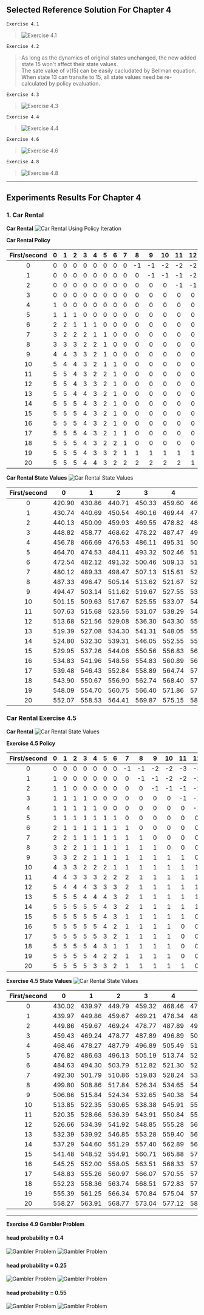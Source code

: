 ## Selected Reference Solution For Chapter 4

`Exercise 4.1`
> ![](figures/exercise_4-1.png "Exercise 4.1")

`Exercise 4.2`
> As long as the dynamics of original states unchanged, the new added state 15 won't affect their state values.    
> The sate value of v(15) can be easily cacludated by Bellman equation.
> When state 13 can transite to 15, all state values need be re-calculated by policy evaluation.

`Exercise 4.3`
> ![](figures/exercise_4-3.png "Exercise 4.3")

`Exercise 4.4`
> ![](figures/exercise_4-4.png "Exercise 4.4")

`Exercise 4.6`
> ![](figures/exercise_4-6.png "Exercise 4.6")

`Exercise 4.8`
> ![](figures/exercise_4-8.png "Exercise 4.8")



---

## Experiments Results For Chapter 4

### 1. Car Rental

__Car Rental__
![](figures/figure_4-2.png "Car Rental Using Policy Iteration")

__Car Rental Policy__

First/second| 0|1|2|3|4|5|6|7|8|9|10|11|12|13|14|15|16|17|18|19|20|
|:-----:|:-----:|:-----:|:-----:|:-----:|:-----:|:-----:|:-----:|:-----:|:-----:|:-----:|:-----:|:-----:|:-----:|:-----:|:-----:|:-----:|:-----:|:-----:|:-----:|:-----:|:-----:|
0|      0|      0|      0|      0|      0|      0|      0|      0|     -1|     -1|     -2|     -2|     -2|     -3|     -3|     -3|     -3|     -3|     -4|     -4|     -4||
1|      0|      0|      0|      0|      0|      0|      0|      0|      0|     -1|     -1|     -1|     -2|     -2|     -2|     -2|     -2|     -3|     -3|     -3|     -3||
2|      0|      0|      0|      0|      0|      0|      0|      0|      0|      0|      0|     -1|     -1|     -1|     -1|     -1|     -2|     -2|     -2|     -2|     -2||
3|      0|      0|      0|      0|      0|      0|      0|      0|      0|      0|      0|      0|      0|      0|      0|     -1|     -1|     -1|     -1|     -1|     -1||
4|      1|      0|      0|      0|      0|      0|      0|      0|      0|      0|      0|      0|      0|      0|      0|      0|      0|      0|      0|      0|     -1||
5|      1|      1|      1|      0|      0|      0|      0|      0|      0|      0|      0|      0|      0|      0|      0|      0|      0|      0|      0|      0|      0||
6|      2|      2|      1|      1|      1|      0|      0|      0|      0|      0|      0|      0|      0|      0|      0|      0|      0|      0|      0|      0|      0||
7|      3|      2|      2|      2|      1|      1|      0|      0|      0|      0|      0|      0|      0|      0|      0|      0|      0|      0|      0|      0|      0||
8|      3|      3|      3|      2|      2|      1|      0|      0|      0|      0|      0|      0|      0|      0|      0|      0|      0|      0|      0|      0|      0||
9|      4|      4|      3|      3|      2|      1|      0|      0|      0|      0|      0|      0|      0|      0|      0|      0|      0|      0|      0|      0|      0||
10|      5|      4|      4|      3|      2|      1|      1|      0|      0|      0|      0|      0|      0|      0|      0|      0|      0|      0|      0|      0|      0||
11|      5|      5|      4|      3|      2|      2|      1|      0|      0|      0|      0|      0|      0|      0|      0|      0|      0|      0|      0|      0|      0||
12|      5|      5|      4|      3|      3|      2|      1|      0|      0|      0|      0|      0|      0|      0|      0|      0|      0|      0|      0|      0|      0||
13|      5|      5|      4|      4|      3|      2|      1|      0|      0|      0|      0|      0|      0|      0|      0|      0|      0|      0|      0|      0|      0||
14|      5|      5|      5|      4|      3|      2|      1|      0|      0|      0|      0|      0|      0|      0|      0|      0|      0|      0|      0|      0|      0||
15|      5|      5|      5|      4|      3|      2|      1|      0|      0|      0|      0|      0|      0|      0|      0|      0|      0|      0|      0|      0|      0||
16|      5|      5|      5|      4|      3|      2|      1|      0|      0|      0|      0|      0|      0|      0|      0|      0|      0|      0|      0|      0|      0||
17|      5|      5|      5|      4|      3|      2|      1|      1|      0|      0|      0|      0|      0|      0|      0|      0|      0|      0|      0|      0|      0||
18|      5|      5|      5|      4|      3|      2|      2|      1|      0|      0|      0|      0|      0|      0|      0|      0|      0|      0|      0|      0|      0||
19|      5|      5|      5|      4|      3|      3|      2|      1|      1|      1|      1|      1|      1|      0|      0|      0|      0|      0|      0|      0|      0||
20|      5|      5|      5|      4|      4|      3|      2|      2|      2|      2|      2|      2|      1|      1|      1|      1|      1|      1|      0|      0|      0||

__Car Rental State Values__
![](figures/figure_4-2_state_values.png "Car Rental State Values")

|First/second| 0|1|2|3|4|5|6|7|8|9|10|11|12|13|14|15|16|17|18|19|20|
|:-----:|:-----:|:-----:|:-----:|:-----:|:-----:|:-----:|:-----:|:-----:|:-----:|:-----:|:-----:|:-----:|:-----:|:-----:|:-----:|:-----:|:-----:|:-----:|:-----:|:-----:|:-----:|
0| 420.90| 430.86| 440.71| 450.33| 459.60| 468.45| 476.86| 484.82| 492.66| 500.20| 507.54| 514.68| 521.43| 527.89| 534.25| 540.27| 545.98| 551.39| 556.64| 561.73| 566.56||
1| 430.74| 440.69| 450.54| 460.16| 469.44| 478.29| 486.69| 494.66| 502.20| 509.54| 516.67| 523.42| 529.89| 536.25| 542.27| 547.98| 553.39| 558.64| 563.72| 568.56| 573.15||
2| 440.13| 450.09| 459.93| 469.55| 478.82| 487.66| 496.05| 504.00| 511.54| 518.67| 525.42| 531.88| 538.24| 544.27| 549.97| 555.38| 560.63| 565.72| 570.55| 575.15| 579.52||
3| 448.82| 458.77| 468.62| 478.22| 487.47| 496.28| 504.64| 512.56| 520.06| 527.16| 533.88| 540.24| 546.26| 551.97| 557.38| 562.63| 567.72| 572.55| 577.15| 581.52| 585.60||
4| 456.78| 466.69| 476.53| 486.11| 495.31| 504.07| 512.37| 520.22| 527.65| 534.68| 541.34| 547.65| 553.61| 559.27| 564.63| 569.71| 574.54| 579.14| 583.51| 587.60| 591.42||
5| 464.70| 474.53| 484.11| 493.32| 502.46| 511.12| 519.32| 527.06| 534.38| 541.32| 547.88| 554.10| 559.98| 565.56| 570.84| 575.86| 580.62| 585.13| 589.42| 593.42| 596.95||
6| 472.54| 482.12| 491.32| 500.46| 509.13| 517.61| 525.66| 533.25| 540.43| 547.23| 553.67| 559.77| 565.54| 571.02| 576.21| 581.13| 585.80| 590.23| 594.43| 598.33| 601.78||
7| 480.12| 489.33| 498.47| 507.13| 515.61| 523.66| 531.54| 538.95| 545.96| 552.59| 558.88| 564.83| 570.48| 575.84| 580.92| 585.73| 590.30| 594.63| 598.73| 602.55| 605.91||
8| 487.33| 496.47| 505.14| 513.62| 521.67| 529.54| 537.06| 544.28| 551.09| 557.53| 563.65| 569.45| 574.95| 580.17| 585.12| 589.82| 594.27| 598.50| 602.50| 606.22| 609.49||
9| 494.47| 503.14| 511.62| 519.67| 527.55| 535.07| 542.28| 549.29| 555.90| 562.15| 568.08| 573.71| 579.06| 584.13| 588.95| 593.52| 597.85| 601.97| 605.86| 609.48| 612.66||
10| 501.15| 509.63| 517.67| 525.55| 533.07| 540.29| 547.30| 554.04| 560.44| 566.49| 572.24| 577.69| 582.87| 587.80| 592.47| 596.91| 601.12| 605.11| 608.90| 612.41| 615.51||
11| 507.63| 515.68| 523.56| 531.07| 538.29| 545.30| 552.04| 558.54| 564.74| 570.59| 576.15| 581.44| 586.45| 591.22| 595.75| 600.05| 604.14| 608.01| 611.68| 615.09| 618.10||
12| 513.68| 521.56| 529.08| 536.30| 543.30| 550.05| 556.55| 562.82| 568.81| 574.48| 579.86| 584.97| 589.82| 594.44| 598.82| 602.99| 606.95| 610.70| 614.26| 617.56| 620.47||
13| 519.39| 527.08| 534.30| 541.31| 548.05| 554.55| 560.82| 566.88| 572.68| 578.17| 583.37| 588.31| 593.01| 597.47| 601.71| 605.74| 609.57| 613.20| 616.64| 619.84| 622.66||
14| 524.80| 532.30| 539.31| 546.05| 552.55| 558.82| 564.88| 570.73| 576.36| 581.66| 586.69| 591.47| 596.01| 600.32| 604.42| 608.32| 612.01| 615.52| 618.85| 621.94| 624.66||
15| 529.95| 537.26| 544.06| 550.56| 556.83| 562.88| 568.73| 574.39| 579.84| 584.97| 589.83| 594.44| 598.83| 603.00| 606.95| 610.71| 614.28| 617.67| 620.88| 623.86| 626.49||
16| 534.83| 541.96| 548.56| 554.83| 560.89| 566.74| 572.39| 577.85| 583.13| 588.09| 592.78| 597.23| 601.46| 605.47| 609.29| 612.91| 616.35| 619.61| 622.71| 625.59| 628.12||
17| 539.48| 546.43| 552.84| 558.89| 564.74| 570.39| 575.86| 581.13| 586.24| 591.02| 595.53| 599.81| 603.88| 607.73| 611.40| 614.88| 618.19| 621.34| 624.32| 627.09| 629.54||
18| 543.90| 550.67| 556.90| 562.74| 568.40| 573.86| 579.14| 584.24| 589.03| 593.64| 597.98| 602.09| 605.99| 609.70| 613.22| 616.57| 619.75| 622.78| 625.65| 628.33| 630.69||
19| 548.09| 554.70| 560.75| 566.40| 571.86| 577.14| 582.24| 587.04| 591.64| 595.99| 600.10| 604.00| 607.70| 611.24| 614.64| 617.87| 620.95| 623.88| 626.66| 629.26| 631.55||
20| 552.07| 558.53| 564.41| 569.87| 575.15| 580.25| 585.04| 589.65| 593.99| 598.10| 602.00| 605.71| 609.24| 612.64| 615.87| 618.95| 621.88| 624.66| 627.33| 629.86| 632.11||


### Car Rental Exercise 4.5
__Car Rental__
![](figures/exercise_4-5_optimal_actions.png "Car Rental State Values")

__Exercise 4.5 Policy__

|First/second| 0|1|2|3|4|5|6|7|8|9|10|11|12|13|14|15|16|17|18|19|20|
|:-----:|:-----:|:-----:|:-----:|:-----:|:-----:|:-----:|:-----:|:-----:|:-----:|:-----:|:-----:|:-----:|:-----:|:-----:|:-----:|:-----:|:-----:|:-----:|:-----:|:-----:|:-----:|
0|      0|      0|      0|      0|      0|      0|      0|     -1|     -1|     -2|     -2|     -3|     -3|     -3|     -4|     -4|     -5|     -5|     -5|     -5|     -5||
1|      1|      0|      0|      0|      0|      0|      0|      0|     -1|     -1|     -2|     -2|     -2|     -3|     -3|     -4|     -4|     -5|     -5|     -5|     -4||
2|      1|      1|      0|      0|      0|      0|      0|      0|      0|     -1|     -1|     -1|     -2|     -2|     -3|     -3|     -4|     -4|     -4|     -3|     -3||
3|      1|      1|      1|      1|      0|      0|      0|      0|      0|      0|      0|     -1|     -1|     -2|     -2|     -3|     -3|     -3|     -2|     -2|     -2||
4|      1|      1|      1|      1|      1|      0|      0|      0|      0|      0|      0|      0|     -1|     -1|     -2|     -2|     -2|     -1|     -1|     -1|     -1||
5|      1|      1|      1|      1|      1|      1|      1|      0|      0|      0|      0|      0|      0|     -1|     -1|     -1|      0|      0|      0|      0|      0||
6|      2|      1|      1|      1|      1|      1|      1|      1|      0|      0|      0|      0|      0|      0|      0|      0|      0|      0|      0|      0|      0||
7|      2|      2|      1|      1|      1|      1|      1|      1|      1|      0|      0|      0|      0|      0|      0|      0|      0|      0|      0|      0|      0||
8|      3|      2|      2|      1|      1|      1|      1|      1|      1|      1|      0|      0|      0|      0|      0|      0|      0|      0|      0|      0|      0||
9|      3|      3|      2|      2|      1|      1|      1|      1|      1|      1|      1|      1|      0|      0|      1|      1|      1|      1|      1|      1|      0||
10|      4|      3|      3|      2|      2|      2|      1|      1|      1|      1|      1|      1|      1|      1|      1|      1|      1|      1|      1|      1|      0||
11|      4|      4|      3|      3|      3|      2|      2|      2|      1|      1|      1|      1|      1|      1|      1|      1|      1|      1|      1|      1|      0||
12|      5|      4|      4|      4|      3|      3|      3|      2|      1|      1|      1|      1|      1|      1|      1|      1|      1|      1|      1|      1|      0||
13|      5|      5|      5|      4|      4|      4|      3|      2|      1|      1|      1|      1|      1|      1|      1|      1|      1|      1|      1|      1|      0||
14|      5|      5|      5|      5|      5|      4|      3|      2|      1|      1|      1|      1|      1|      1|      1|      1|      1|      1|      1|      1|      0||
15|      5|      5|      5|      5|      5|      4|      3|      1|      1|      1|      1|      1|      0|      0|      0|      1|      1|      1|      1|      1|      0||
16|      5|      5|      5|      5|      5|      4|      2|      1|      1|      1|      1|      0|      0|      0|      0|      0|      1|      1|      1|      1|      0||
17|      5|      5|      5|      5|      5|      3|      2|      1|      1|      1|      1|      0|      0|      0|      0|      0|      0|      0|      1|      1|      0||
18|      5|      5|      5|      5|      4|      3|      1|      1|      1|      1|      1|      0|      0|      0|      0|      0|      0|      0|      0|      1|      0||
19|      5|      5|      5|      5|      4|      2|      2|      1|      1|      1|      1|      0|      0|      0|      0|      0|      0|      0|      0|      0|      0||
20|      5|      5|      5|      5|      3|      3|      2|      1|      1|      1|      1|      1|      0|      0|      0|      0|      0|      0|      1|      1|      0||

__Exercise 4.5 State Values__
![](figures/exercise_4-5_state_values.png "Car Rental State Values")

|First/second| 0|1|2|3|4|5|6|7|8|9|10|11|12|13|14|15|16|17|18|19|20|
|:-----:|:-----:|:-----:|:-----:|:-----:|:-----:|:-----:|:-----:|:-----:|:-----:|:-----:|:-----:|:-----:|:-----:|:-----:|:-----:|:-----:|:-----:|:-----:|:-----:|:-----:|:-----:|
0| 430.02| 439.97| 449.79| 459.32| 468.46| 477.13| 485.33| 493.20| 500.92| 508.40| 515.65| 522.41| 529.07| 535.06| 540.79| 545.89| 550.60| 554.80| 558.49| 561.86| 565.02||
1| 439.97| 449.86| 459.67| 469.21| 478.34| 487.00| 495.19| 502.92| 510.39| 517.64| 524.40| 531.07| 537.05| 542.79| 547.88| 552.60| 556.80| 560.50| 563.94| 567.05| 570.01||
2| 449.86| 459.67| 469.24| 478.77| 487.89| 496.53| 504.69| 512.39| 519.64| 526.40| 533.06| 539.05| 544.79| 549.88| 554.60| 558.80| 562.49| 565.93| 569.05| 572.01| 574.83||
3| 459.43| 469.24| 478.77| 487.89| 496.89| 505.49| 513.59| 521.22| 528.39| 535.06| 541.05| 546.78| 551.88| 556.59| 560.79| 564.49| 567.93| 571.05| 574.00| 576.83| 579.49||
4| 468.46| 478.27| 487.79| 496.89| 505.49| 513.74| 521.76| 529.29| 536.36| 542.91| 548.78| 553.87| 558.59| 562.79| 566.49| 569.93| 573.04| 576.00| 578.82| 581.48| 583.95||
5| 476.82| 486.63| 496.13| 505.19| 513.74| 521.76| 529.29| 536.64| 543.57| 549.97| 555.67| 560.58| 564.78| 568.48| 571.92| 575.04| 577.99| 580.82| 583.48| 585.94| 588.11||
6| 484.63| 494.30| 503.79| 512.82| 521.30| 529.23| 536.64| 543.57| 550.12| 556.33| 561.83| 566.52| 570.48| 573.92| 577.03| 579.95| 582.71| 585.32| 587.80| 590.09| 592.10||
7| 492.30| 501.79| 510.86| 519.83| 528.24| 536.07| 543.35| 550.12| 556.33| 562.06| 567.32| 571.75| 575.44| 578.60| 581.44| 584.10| 586.62| 589.03| 591.30| 593.41| 595.25||
8| 499.80| 508.86| 517.84| 526.34| 534.65| 542.34| 549.47| 556.06| 562.06| 567.32| 571.97| 576.11| 579.50| 582.36| 584.92| 587.32| 589.61| 591.80| 593.88| 595.80| 597.46||
9| 506.86| 515.84| 524.34| 532.65| 540.38| 547.91| 554.84| 561.21| 566.98| 571.97| 576.11| 579.50| 582.48| 585.04| 587.32| 589.61| 591.80| 593.88| 595.80| 597.46| 598.56||
10| 513.85| 522.35| 530.65| 538.38| 545.91| 552.84| 559.27| 565.38| 570.87| 575.57| 579.41| 582.48| 585.04| 587.31| 589.45| 591.51| 593.49| 595.38| 597.10| 598.56| 598.75||
11| 520.35| 528.66| 536.39| 543.91| 550.84| 557.28| 563.39| 568.88| 573.86| 578.25| 581.76| 584.52| 586.77| 588.77| 590.65| 592.48| 594.26| 595.95| 597.48| 598.75| 598.46||
12| 526.66| 534.39| 541.92| 548.85| 555.28| 561.39| 566.88| 571.87| 576.31| 580.36| 583.56| 586.01| 587.97| 589.70| 591.33| 592.94| 594.52| 596.02| 597.37| 598.46| 598.08||
13| 532.39| 539.92| 546.85| 553.28| 559.40| 564.88| 569.87| 574.32| 578.53| 582.26| 585.14| 587.31| 589.00| 590.47| 591.87| 593.27| 594.65| 595.96| 597.14| 598.08| 597.82||
14| 537.29| 544.60| 551.29| 557.40| 562.89| 567.88| 572.32| 576.54| 580.66| 584.09| 586.70| 588.61| 590.06| 591.30| 592.48| 593.66| 594.85| 595.99| 597.01| 597.82| 597.75||
15| 541.48| 548.52| 554.91| 560.71| 565.88| 570.33| 574.54| 578.82| 582.73| 585.91| 588.29| 589.97| 591.38| 592.44| 593.29| 594.21| 595.21| 596.18| 597.05| 597.75| 597.85||
16| 545.25| 552.00| 558.05| 563.51| 568.33| 572.54| 576.82| 581.02| 584.72| 587.70| 589.88| 591.45| 592.78| 593.69| 594.39| 595.04| 595.72| 596.52| 597.25| 597.85| 598.09||
17| 548.83| 555.26| 560.97| 566.07| 570.55| 574.83| 579.03| 583.10| 586.62| 589.43| 591.45| 592.95| 594.14| 594.91| 595.47| 595.98| 596.48| 597.00| 597.58| 598.09| 598.41||
18| 552.23| 558.36| 563.74| 568.51| 572.83| 577.03| 581.11| 585.05| 588.42| 591.08| 592.95| 594.30| 595.36| 596.00| 596.44| 596.83| 597.22| 597.61| 598.02| 598.41| 598.74||
19| 555.39| 561.25| 566.34| 570.84| 575.04| 579.11| 583.05| 586.80| 590.04| 592.57| 594.30| 595.38| 596.33| 596.86| 597.21| 597.50| 597.80| 598.11| 598.43| 598.74| 599.03||
20| 558.27| 563.91| 568.77| 573.04| 577.12| 581.06| 584.81| 588.22| 591.34| 593.75| 595.38| 596.33| 597.00| 597.45| 597.72| 597.95| 598.19| 598.44| 598.74| 599.03| 599.23||

----

__Exercise 4.9 Gambler Problem__

#### head probability = 0.4

![](figures/exercise_4-9_state_values.png "Gambler Problem")
![](figures/exercise_4-9_optimal_actions.png "Gambler Problem")

#### head probability = 0.25

![](figures/exercise_4-9_state_values_2.png "Gambler Problem")
![](figures/exercise_4-9_optimal_actions_2.png "Gambler Problem")

#### head probability = 0.55

![](figures/exercise_4-9_state_values_3.png "Gambler Problem")
![](figures/exercise_4-9_optimal_actions_3.png "Gambler Problem")

